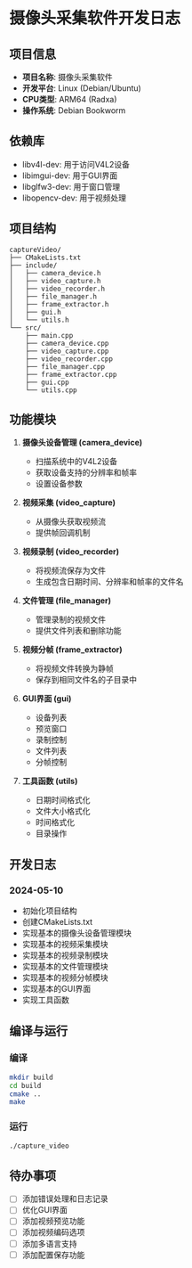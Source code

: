 # 摄像头采集软件开发日志

## 项目信息

- **项目名称**: 摄像头采集软件
- **开发平台**: Linux (Debian/Ubuntu)
- **CPU类型**: ARM64 (Radxa)
- **操作系统**: Debian Bookworm

## 依赖库

- libv4l-dev: 用于访问V4L2设备
- libimgui-dev: 用于GUI界面
- libglfw3-dev: 用于窗口管理
- libopencv-dev: 用于视频处理

## 项目结构

```
captureVideo/
├── CMakeLists.txt
├── include/
│   ├── camera_device.h
│   ├── video_capture.h
│   ├── video_recorder.h
│   ├── file_manager.h
│   ├── frame_extractor.h
│   ├── gui.h
│   └── utils.h
└── src/
    ├── main.cpp
    ├── camera_device.cpp
    ├── video_capture.cpp
    ├── video_recorder.cpp
    ├── file_manager.cpp
    ├── frame_extractor.cpp
    ├── gui.cpp
    └── utils.cpp
```

## 功能模块

1. **摄像头设备管理 (camera_device)**
   - 扫描系统中的V4L2设备
   - 获取设备支持的分辨率和帧率
   - 设置设备参数

2. **视频采集 (video_capture)**
   - 从摄像头获取视频流
   - 提供帧回调机制

3. **视频录制 (video_recorder)**
   - 将视频流保存为文件
   - 生成包含日期时间、分辨率和帧率的文件名

4. **文件管理 (file_manager)**
   - 管理录制的视频文件
   - 提供文件列表和删除功能

5. **视频分帧 (frame_extractor)**
   - 将视频文件转换为静帧
   - 保存到相同文件名的子目录中

6. **GUI界面 (gui)**
   - 设备列表
   - 预览窗口
   - 录制控制
   - 文件列表
   - 分帧控制

7. **工具函数 (utils)**
   - 日期时间格式化
   - 文件大小格式化
   - 时间格式化
   - 目录操作

## 开发日志

### 2024-05-10

- 初始化项目结构
- 创建CMakeLists.txt
- 实现基本的摄像头设备管理模块
- 实现基本的视频采集模块
- 实现基本的视频录制模块
- 实现基本的文件管理模块
- 实现基本的视频分帧模块
- 实现基本的GUI界面
- 实现工具函数

## 编译与运行

### 编译

```bash
mkdir build
cd build
cmake ..
make
```

### 运行

```bash
./capture_video
```

## 待办事项

- [ ] 添加错误处理和日志记录
- [ ] 优化GUI界面
- [ ] 添加视频预览功能
- [ ] 添加视频编码选项
- [ ] 添加多语言支持
- [ ] 添加配置保存功能
